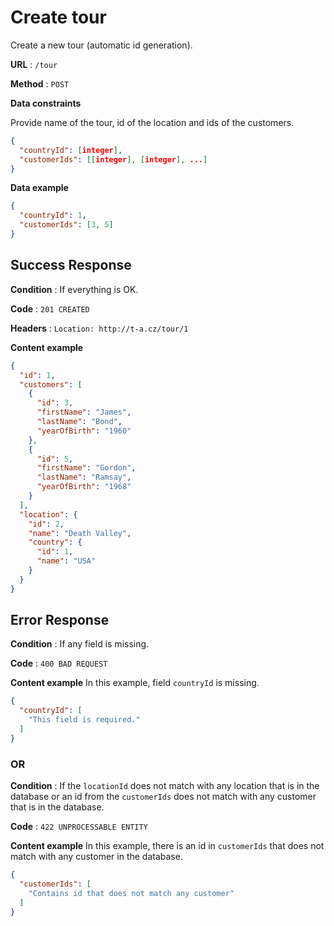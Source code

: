 # Create tour

Create a new tour (automatic id generation).

**URL** : `/tour`

**Method** : `POST`

**Data constraints**

Provide name of the tour, id of the location and ids of the customers.

```json
{
  "countryId": [integer],
  "customerIds": [[integer], [integer], ...]
}
```

**Data example**

```json
{
  "countryId": 1,
  "customerIds": [3, 5]
}
```

## Success Response

**Condition** : If everything is OK.

**Code** : `201 CREATED`

**Headers** : `Location: http://t-a.cz/tour/1`

**Content example**

```json
{
  "id": 1,
  "customers": [
    {
      "id": 3,
      "firstName": "James",
      "lastName": "Bond",
      "yearOfBirth": "1960"
    },
    {
      "id": 5,
      "firstName": "Gordon",
      "lastName": "Ramsay",
      "yearOfBirth": "1968"
    }
  ],
  "location": {
    "id": 2,
    "name": "Death Valley",
    "country": {
      "id": 1,
      "name": "USA"
    }
  }
}
```

## Error Response

**Condition** : If any field is missing.

**Code** : `400 BAD REQUEST`

**Content example** In this example, field `countryId` is missing.

```json
{
  "countryId": [
    "This field is required."
  ]
}
```

### OR

**Condition** : If the `locationId` does not match with any location that is in the database or an id from the `customerIds` does not match with any customer that is in the database.

**Code** : `422 UNPROCESSABLE ENTITY`

**Content example** In this example, there is an id in `customerIds` that does not match with any customer in the database.

```json
{
  "customerIds": [
    "Contains id that does not match any customer"
  ]
}
```